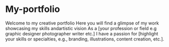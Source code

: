 # My-portfolio
Welcome to my creative portfolio Here you will find a glimpse of my work showcasing my skills andartistic vision As a [your profession or field e.g  graphic designer photographer writer etc.] I have a passion for [highlight your skills or specialties, e.g., branding, illustrations, content creation, etc.].
